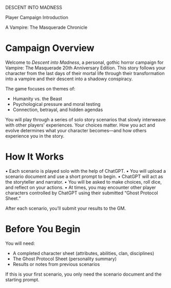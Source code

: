DESCENT INTO MADNESS

Player Campaign Introduction

A Vampire: The Masquerade Chronicle

# Campaign Overview

Welcome to *Descent into Madness*, a personal, gothic horror campaign for Vampire: The Masquerade 20th Anniversary Edition. This story follows your character from the last days of their mortal life through their transformation into a vampire and their descent into a shadowy conspiracy.

The game focuses on themes of:
- Humanity vs. the Beast
- Psychological pressure and moral testing
- Connection, betrayal, and hidden agendas

You will play through a series of solo story scenarios that slowly interweave with other players' experiences. Your choices matter. How you act and evolve determines what your character becomes—and how others experience you in the story.

# How It Works

• Each scenario is played solo with the help of ChatGPT.
• You will upload a scenario document and use a short prompt to begin.
• ChatGPT will act as the storyteller and narrator.
• You will be asked to make choices, roll dice, and reflect on your actions.
• At times, you may encounter other player characters controlled by ChatGPT using their submitted “Ghost Protocol Sheet.”

After each scenario, you’ll submit your results to the GM.

# Before You Begin

You will need:
- A completed character sheet (attributes, abilities, clan, disciplines)
- The Ghost Protocol Sheet (personality summary)
- Results or notes from previous scenarios

If this is your first scenario, you only need the scenario document and the starting prompt.